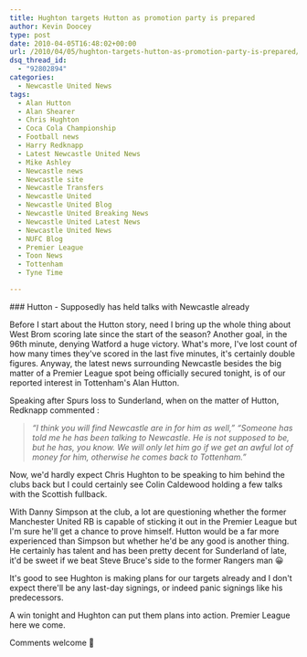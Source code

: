 ```yaml
---
title: Hughton targets Hutton as promotion party is prepared
author: Kevin Doocey
type: post
date: 2010-04-05T16:48:02+00:00
url: /2010/04/05/hughton-targets-hutton-as-promotion-party-is-prepared/
dsq_thread_id:
  - "92802894"
categories:
  - Newcastle United News
tags:
  - Alan Hutton
  - Alan Shearer
  - Chris Hughton
  - Coca Cola Championship
  - Football news
  - Harry Redknapp
  - Latest Newcastle United News
  - Mike Ashley
  - Newcastle news
  - Newcastle site
  - Newcastle Transfers
  - Newcastle United
  - Newcastle United Blog
  - Newcastle United Breaking News
  - Newcastle United Latest News
  - Newcastle United News
  - NUFC Blog
  - Premier League
  - Toon News
  - Tottenham
  - Tyne Time

---
```

### Hutton - Supposedly has held talks with Newcastle already

Before I start about the Hutton story, need I bring up the whole thing about West Brom scoring late since the start of the season? Another goal, in the 96th minute, denying Watford a huge victory. What's more, I've lost count of how many times they've scored in the last five minutes, it's certainly double figures. Anyway, the latest news surrounding Newcastle besides the big  matter of a Premier League spot being officially secured tonight, is of our reported interest in Tottenham's Alan Hutton.

Speaking after Spurs loss to Sunderland, when on the matter of Hutton, Redknapp commented :

> _“I think you will find Newcastle are in for him as well,” “Someone has told me he has been talking to Newcastle. He is not supposed to be, but he has, you know. We will only let him go if we get an awful lot of money for him, otherwise he comes back to Tottenham.”_

Now, we'd hardly expect Chris Hughton to be speaking to him behind the clubs back but I could certainly see Colin Caldewood holding a few talks with the Scottish fullback.

With Danny Simpson at the club, a lot are questioning whether the former Manchester United RB is capable of sticking it out in the Premier League but I'm sure he'll get a chance to prove himself. Hutton would be a far more experienced than Simpson but whether he'd be any good is another thing. He certainly has talent and has been pretty decent for Sunderland of late, it'd be sweet if we beat Steve Bruce's side to the former Rangers man 😀

It's good to see Hughton is making plans for our targets already and I don't expect there'll be any last-day signings, or indeed panic signings like his predecessors.

A win tonight and Hughton can put them plans into action. Premier League here we come.

Comments welcome 🙂
